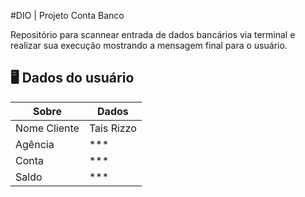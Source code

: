 #DIO | Projeto Conta Banco

Repositório para scannear entrada de dados bancários via terminal e realizar sua execução mostrando a mensagem final para o usuário.



## 🖥️ Dados do usuário 

|Sobre | Dados |
|------|---------|
|Nome Cliente| Tais Rizzo|
|Agência | ***|
|Conta|***|
|Saldo|***|


